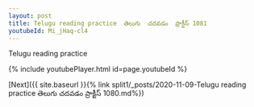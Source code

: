 ```yaml
---
layout: post
title: Telugu reading practice  తెలుగు  చదవడం  ప్రాక్టీస్ 1081
youtubeId: Mi_jHaq-cl4
---
```

 
 
Telugu reading practice
 
 
 
 
 


{% include youtubePlayer.html id=page.youtubeId %}
 
[Next]({{ site.baseurl }}{% link  split1/_posts/2020-11-09-Telugu reading practice  తెలుగు  చదవడం  ప్రాక్టీస్ 1080.md%})
 
